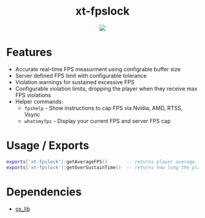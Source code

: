 <div align="center">
  <h1>xt-fpslock</h1>
  <a href="https://dsc.gg/xtdev"> <img align="center" src="https://user-images.githubusercontent.com/101474430/233859688-2b3b9ecc-41c8-41a6-b2e3-a9f1aad473ee.gif"/></a><br>
</div>

# Features
- Accurate real-time FPS measurment using configrable buffer size
- Server defined FPS limit with configurable tolerance
- Violation warnings for sustained excessive FPS
- Configurable violation limits, dropping the player when they receive max FPS violations
- Helper commands:
    - `fpshelp` - Show instructions to cap FPS via Nvidia, AMD, RTSS, Vsync
    - `whatsmyfps` - Display your current FPS and server FPS cap

# Usage / Exports
```lua
exports['xt-fpslock']:getAverageFPS()       -- returns player average fps. this is the raw average. apply math.ceil/floor for integer value
exports['xt-fpslock']:getOverSustainTime()  -- returns how long the player has been over the fps limit
```

# Dependencies
- [ox_lib](https://github.com/CommunityOx/ox_lib/releases)